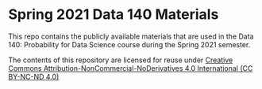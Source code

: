 # Spring 2021 Data 140 Materials
This repo contains the publicly available materials that are used in the Data 140: Probability for Data Science course during the Spring 2021 semester.

The contents of this repository are licensed for reuse under [Creative Commons Attribution-NonCommercial-NoDerivatives 4.0 International (CC BY-NC-ND 4.0)](http://creativecommons.org/licenses/by-nc-nd/4.0/)
